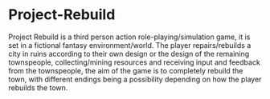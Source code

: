 # Project-Rebuild
Project Rebuild is a third person action role-playing/simulation game, it is set in a fictional fantasy environment/world. The player repairs/rebuilds a city in ruins according to their own design or the design of the remaining townspeople, collecting/mining resources and receiving input and feedback from the townspeople, the aim of the game is to completely rebuild the town, with different endings being a possibility depending on how the player rebuilds the town. 
